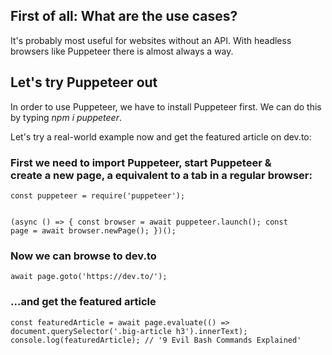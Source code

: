 <h2>First of all: What are the use cases?</h2>
<p>It's probably most useful for websites without an API. With headless browsers like Puppeteer there is almost always a way.</p>

<h2>Let's try Puppeteer out</h2>
<p>
  In order to use Puppeteer, we have to install Puppeteer first. We can do this by typing 
  <i>npm i puppeteer</i>.
</p>
<p>Let's try a real-world example now and get the featured article on dev.to:</p>

<h3>First we need to import Puppeteer, start Puppeteer &amp;<br>create a new page, a equivalent to a tab in a regular browser:</h3>
<code>const puppeteer = require('puppeteer');

(async () => {
    const browser = await puppeteer.launch();
    const page = await browser.newPage();
})();</code>

<h3>Now we can browse to dev.to</h3>
<code>await page.goto('https://dev.to/');</code>

<h3>...and get the featured article</h3>
<code>const featuredArticle = await page.evaluate(() => document.querySelector('.big-article h3').innerText);
console.log(featuredArticle); // '9 Evil Bash Commands Explained'</code>

